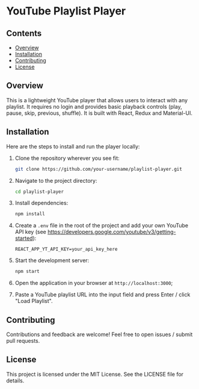# YouTube Playlist Player

## Contents
- [Overview](#overview)
- [Installation](#installation)
- [Contributing](#contributing)
- [License](#license)

## Overview
This is a lightweight YouTube player that allows users to interact with any playlist. It requires no login and provides basic playback controls (play, pause, skip, previous, shuffle). It is built with React, Redux and Material-UI.

## Installation
Here are the steps to install and run the player locally:

1. Clone the repository wherever you see fit:
   ```bash
   git clone https://github.com/your-username/playlist-player.git
   ```
2. Navigate to the project directory:
   ```bash
   cd playlist-player
   ```
3. Install dependencies:
   ```bash
   npm install
   ```
4. Create a `.env` file in the root of the project and add your own YouTube API key (see https://developers.google.com/youtube/v3/getting-started):
   ```
   REACT_APP_YT_API_KEY=your_api_key_here
   ```
5. Start the development server:
   ```bash
   npm start
   ```
6. Open the application in your browser at `http://localhost:3000`;

7. Paste a YouTube playlist URL into the input field and press Enter / click "Load Playlist".

## Contributing
Contributions and feedback are welcome! Feel free to open issues / submit pull requests.

## License
This project is licensed under the MIT License. See the LICENSE file for details.